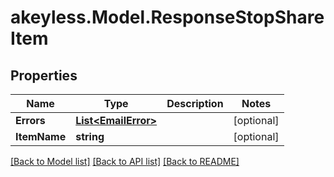 # akeyless.Model.ResponseStopShareItem

## Properties

Name | Type | Description | Notes
------------ | ------------- | ------------- | -------------
**Errors** | [**List&lt;EmailError&gt;**](EmailError.md) |  | [optional] 
**ItemName** | **string** |  | [optional] 

[[Back to Model list]](../README.md#documentation-for-models) [[Back to API list]](../README.md#documentation-for-api-endpoints) [[Back to README]](../README.md)

